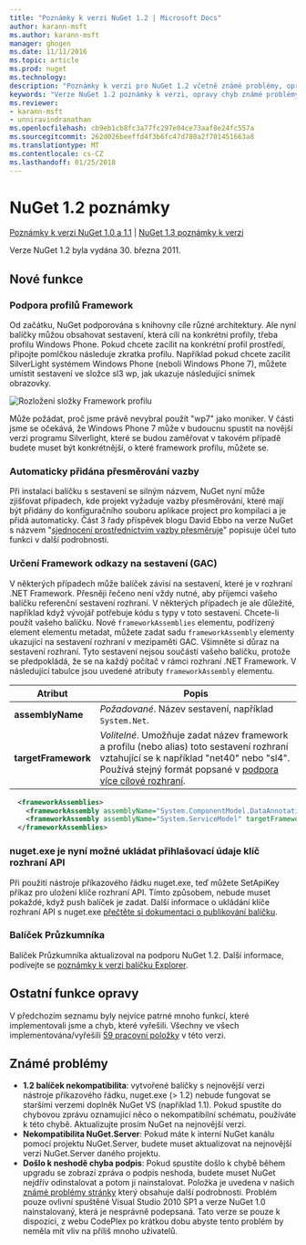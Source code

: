 ```yaml
---
title: "Poznámky k verzi NuGet 1.2 | Microsoft Docs"
author: karann-msft
ms.author: karann-msft
manager: ghogen
ms.date: 11/11/2016
ms.topic: article
ms.prod: nuget
ms.technology: 
description: "Poznámky k verzi pro NuGet 1.2 včetně známé problémy, opravy chyb, přidaných funkcí a chcete."
keywords: "Verze NuGet 1.2 poznámky k verzi, opravy chyb známé problémy, přidat funkce, chcete"
ms.reviewer:
- karann-msft
- unniravindranathan
ms.openlocfilehash: cb9eb1cb8fc3a77fc297e04ce73aaf8e24fc557a
ms.sourcegitcommit: 262d026beeffd4f3b6fc47d780a2f701451663a8
ms.translationtype: MT
ms.contentlocale: cs-CZ
ms.lasthandoff: 01/25/2018
---
```

# <a name="nuget-12-release-notes"></a>NuGet 1.2 poznámky

[Poznámky k verzi NuGet 1.0 a 1.1](../release-notes/nuget-1.1.md) | [NuGet 1.3 poznámky k verzi](../release-notes/nuget-1.3.md)

Verze NuGet 1.2 byla vydána 30. března 2011.

## <a name="new-features"></a>Nové funkce

### <a name="framework-profile-support"></a>Podpora profilů Framework

Od začátku, NuGet podporována s knihovny cíle různé architektury. Ale nyní balíčky můžou obsahovat sestavení, která cílí na konkrétní profily, třeba profilu Windows Phone. Pokud chcete zacílit na konkrétní profil prostředí, připojte pomlčkou následuje zkratka profilu. Například pokud chcete zacílit SilverLight systémem Windows Phone (neboli Windows Phone 7), můžete umístit sestavení ve složce sl3 wp, jak ukazuje následující snímek obrazovky.

![Rozložení složky Framework profilu](./media/framework-profile-support.png)

Může požádat, proč jsme právě nevybral použít "wp7" jako moniker. V části jsme se očekává, že Windows Phone 7 může v budoucnu spustit na novější verzi programu Silverlight, které se budou zaměřovat v takovém případě budete muset být konkrétnější, o které framework profilu, můžete se.

### <a name="automatically-add-binding-redirects"></a>Automaticky přidána přesměrování vazby

Při instalaci balíčku s sestavení se silným názvem, NuGet nyní může zjišťovat případech, kde projekt vyžaduje vazby přesměrování, které mají být přidány do konfiguračního souboru aplikace project pro kompilaci a je přidá automaticky. Část 3 řady příspěvek blogu David Ebbo na verze NuGet s názvem "[sjednocení prostřednictvím vazby přesměruje](http://blog.davidebbo.com/2011/01/nuget-versioning-part-3-unification-via.html)" popisuje účel tuto funkci v další podrobnosti.

<a name="framework-assembly-refs"></a>

### <a name="specifying-framework-assembly-references-gac"></a>Určení Framework odkazy na sestavení (GAC)

V některých případech může balíček závisí na sestavení, které je v rozhraní .NET Framework. Přesněji řečeno není vždy nutné, aby příjemci vašeho balíčku referenční sestavení rozhraní. V některých případech je ale důležité, například když vývojář potřebuje kódu s typy v toto sestavení. Chcete-li použít vašeho balíčku. Nové `frameworkAssemblies` elementu, podřízený element elementu metadat, můžete zadat sadu `frameworkAssembly` elementy ukazující na sestavení rozhraní v mezipaměti GAC. Všimněte si důraz na sestavení rozhraní.
Tyto sestavení nejsou součástí vašeho balíčku, protože se předpokládá, že se na každý počítač v rámci rozhraní .NET Framework. V následující tabulce jsou uvedené atributy `frameworkAssembly` elementu.


|Atribut |Popis|
|----------------|-----------|
|**assemblyName**|*Požadované*. Název sestavení, například `System.Net`.|
|**targetFramework**|*Volitelné*. Umožňuje zadat název framework a profilu (nebo alias) toto sestavení rozhraní vztahující se k například "net40" nebo "sl4". Používá stejný formát popsané v [podpora více cílové rozhraní](../create-packages/supporting-multiple-target-frameworks.md).|

```xml
  <frameworkAssemblies>
    <frameworkAssembly assemblyName="System.ComponentModel.DataAnnotations" targetFramework="net40" />
    <frameworkAssembly assemblyName="System.ServiceModel" targetFramework="net40" />
  </frameworkAssemblies>
```

### <a name="nugetexe-now-is-able-to-store-api-key-credentials"></a>nuget.exe je nyní možné ukládat přihlašovací údaje klíč rozhraní API

Při použití nástroje příkazového řádku nuget.exe, teď můžete SetApiKey příkaz pro uložení klíče rozhraní API. Tímto způsobem, nebude muset pokaždé, když push balíček je zadat. Další informace o ukládání klíče rozhraní API s nuget.exe [přečtěte si dokumentaci o publikování balíčku](../create-packages/publish-a-package.md).

### <a name="package-explorer"></a>Balíček Průzkumníka
Balíček Průzkumníka aktualizoval na podporu NuGet 1.2. Další informace, podívejte se [poznámky k verzi balíčku Explorer](http://nuget.codeplex.com/wikipage?title=New%20features%20in%20NuGet%20Package%20Explorer%201.0).

## <a name="other-featuresfixes"></a>Ostatní funkce opravy

V předchozím seznamu byly nejvíce patrné mnoho funkcí, které implementovali jsme a chyb, které vyřešili. Všechny ve všech implementována/vyřešili [59 pracovní položky](http://nuget.codeplex.com/workitem/list/advanced?keyword=&status=All&type=All&priority=All&release=NuGet%201.2&assignedTo=All&component=All&sortField=Votes&sortDirection=Descending&page=0) v této verzi.

## <a name="known-issues"></a>Známé problémy

* **1.2 balíček nekompatibilita**: vytvořené balíčky s nejnovější verzi nástroje příkazového řádku, nuget.exe (> 1.2) nebude fungovat se staršími verzemi doplněk NuGet VS (například 1.1). Pokud spustíte do chybovou zprávu oznamující něco o nekompatibilní schématu, používáte k této chybě. Aktualizujte prosím NuGet na nejnovější verzi.
* **Nekompatibilita NuGet.Server**: Pokud máte k interní NuGet kanálu pomocí projektu NuGet.Server, budete muset aktualizovat na nejnovější verzi NuGet.Server daného projektu.
* **Došlo k neshodě chyba podpis**: Pokud spustíte došlo k chybě během upgradu se zobrazí zpráva o podpis neshoda, budete muset NuGet nejdřív odinstalovat a potom ji nainstalovat. Položka je uvedena v našich [známé problémy stránky](../release-notes/Known-Issues.md) který obsahuje další podrobnosti. Problém pouze ovlivní spuštěné Visual Studio 2010 SP1 a verze NuGet 1.0 nainstalovaný, která je nesprávně podepsaná. Tato verze se pouze k dispozici, z webu CodePlex po krátkou dobu abyste tento problém by neměla mít vliv na příliš mnoho uživatelů.